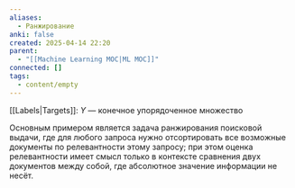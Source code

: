 ```yaml
---
aliases:
  - Ранжирование
anki: false
created: 2025-04-14 22:20
parent:
  - "[[Machine Learning MOC|ML MOC]]"
connected: []
tags:
  - content/empty
---
```


[[Labels|Targets]]: ${Y}$ — конечное упорядоченное множество

Основным примером является задача ранжирования поисковой выдачи, где для любого запроса нужно отсортировать все возможные документы по релевантности этому запросу; при этом оценка релевантности имеет смысл только в контексте сравнения двух документов между собой, где абсолютное значение информации не несёт.